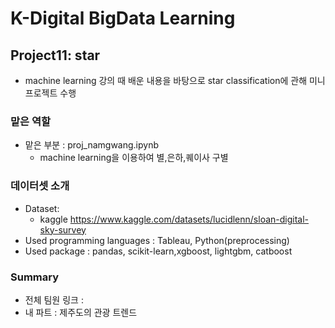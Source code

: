 # K-Digital BigData Learning
## Project11: star
- machine learning 강의 때 배운 내용을 바탕으로 star classification에 관해 미니 프로젝트 수행

### 맡은 역할
- 맡은 부분 : proj_namgwang.ipynb
    - machine learning을 이용하여 별,은하,퀘이사 구별
### 데이터셋 소개
- Dataset:
    -  kaggle https://www.kaggle.com/datasets/lucidlenn/sloan-digital-sky-survey
- Used programming languages : Tableau, Python(preprocessing)
- Used package : pandas, scikit-learn,xgboost, lightgbm, catboost
### Summary
- 전체 팀원 링크 : 
- 내 파트 : 제주도의 관광 트렌드 



